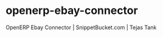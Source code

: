 openerp-ebay-connector
======================

OpenERP Ebay Connector | SnippetBucket.com | Tejas Tank
